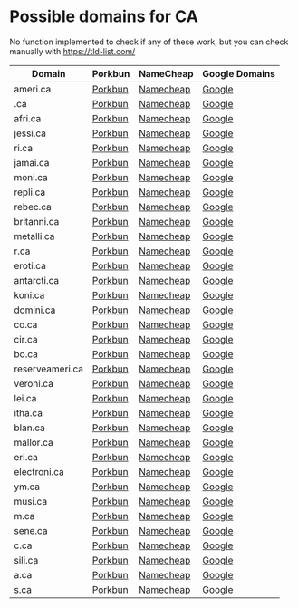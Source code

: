 # Possible domains for CA

No function implemented to check if any of these work, but you can check manually with https://tld-list.com/

| Domain | Porkbun | NameCheap | Google Domains |
|---|---|---|---|
| ameri.ca | [Porkbun](https://porkbun.com/checkout/search?prb=e814663da1&tlds=&idnLanguage=&search=search&q=ameri.ca) | [Namecheap](https://www.namecheap.com/domains/registration/results/?domain=ameri.ca) | [Google](https://domains.google.com/registrar/search?searchTerm=ameri.ca) |
| .ca | [Porkbun](https://porkbun.com/checkout/search?prb=e814663da1&tlds=&idnLanguage=&search=search&q=.ca) | [Namecheap](https://www.namecheap.com/domains/registration/results/?domain=.ca) | [Google](https://domains.google.com/registrar/search?searchTerm=.ca) |
| afri.ca | [Porkbun](https://porkbun.com/checkout/search?prb=e814663da1&tlds=&idnLanguage=&search=search&q=afri.ca) | [Namecheap](https://www.namecheap.com/domains/registration/results/?domain=afri.ca) | [Google](https://domains.google.com/registrar/search?searchTerm=afri.ca) |
| jessi.ca | [Porkbun](https://porkbun.com/checkout/search?prb=e814663da1&tlds=&idnLanguage=&search=search&q=jessi.ca) | [Namecheap](https://www.namecheap.com/domains/registration/results/?domain=jessi.ca) | [Google](https://domains.google.com/registrar/search?searchTerm=jessi.ca) |
| ri.ca | [Porkbun](https://porkbun.com/checkout/search?prb=e814663da1&tlds=&idnLanguage=&search=search&q=ri.ca) | [Namecheap](https://www.namecheap.com/domains/registration/results/?domain=ri.ca) | [Google](https://domains.google.com/registrar/search?searchTerm=ri.ca) |
| jamai.ca | [Porkbun](https://porkbun.com/checkout/search?prb=e814663da1&tlds=&idnLanguage=&search=search&q=jamai.ca) | [Namecheap](https://www.namecheap.com/domains/registration/results/?domain=jamai.ca) | [Google](https://domains.google.com/registrar/search?searchTerm=jamai.ca) |
| moni.ca | [Porkbun](https://porkbun.com/checkout/search?prb=e814663da1&tlds=&idnLanguage=&search=search&q=moni.ca) | [Namecheap](https://www.namecheap.com/domains/registration/results/?domain=moni.ca) | [Google](https://domains.google.com/registrar/search?searchTerm=moni.ca) |
| repli.ca | [Porkbun](https://porkbun.com/checkout/search?prb=e814663da1&tlds=&idnLanguage=&search=search&q=repli.ca) | [Namecheap](https://www.namecheap.com/domains/registration/results/?domain=repli.ca) | [Google](https://domains.google.com/registrar/search?searchTerm=repli.ca) |
| rebec.ca | [Porkbun](https://porkbun.com/checkout/search?prb=e814663da1&tlds=&idnLanguage=&search=search&q=rebec.ca) | [Namecheap](https://www.namecheap.com/domains/registration/results/?domain=rebec.ca) | [Google](https://domains.google.com/registrar/search?searchTerm=rebec.ca) |
| britanni.ca | [Porkbun](https://porkbun.com/checkout/search?prb=e814663da1&tlds=&idnLanguage=&search=search&q=britanni.ca) | [Namecheap](https://www.namecheap.com/domains/registration/results/?domain=britanni.ca) | [Google](https://domains.google.com/registrar/search?searchTerm=britanni.ca) |
| metalli.ca | [Porkbun](https://porkbun.com/checkout/search?prb=e814663da1&tlds=&idnLanguage=&search=search&q=metalli.ca) | [Namecheap](https://www.namecheap.com/domains/registration/results/?domain=metalli.ca) | [Google](https://domains.google.com/registrar/search?searchTerm=metalli.ca) |
| r.ca | [Porkbun](https://porkbun.com/checkout/search?prb=e814663da1&tlds=&idnLanguage=&search=search&q=r.ca) | [Namecheap](https://www.namecheap.com/domains/registration/results/?domain=r.ca) | [Google](https://domains.google.com/registrar/search?searchTerm=r.ca) |
| eroti.ca | [Porkbun](https://porkbun.com/checkout/search?prb=e814663da1&tlds=&idnLanguage=&search=search&q=eroti.ca) | [Namecheap](https://www.namecheap.com/domains/registration/results/?domain=eroti.ca) | [Google](https://domains.google.com/registrar/search?searchTerm=eroti.ca) |
| antarcti.ca | [Porkbun](https://porkbun.com/checkout/search?prb=e814663da1&tlds=&idnLanguage=&search=search&q=antarcti.ca) | [Namecheap](https://www.namecheap.com/domains/registration/results/?domain=antarcti.ca) | [Google](https://domains.google.com/registrar/search?searchTerm=antarcti.ca) |
| koni.ca | [Porkbun](https://porkbun.com/checkout/search?prb=e814663da1&tlds=&idnLanguage=&search=search&q=koni.ca) | [Namecheap](https://www.namecheap.com/domains/registration/results/?domain=koni.ca) | [Google](https://domains.google.com/registrar/search?searchTerm=koni.ca) |
| domini.ca | [Porkbun](https://porkbun.com/checkout/search?prb=e814663da1&tlds=&idnLanguage=&search=search&q=domini.ca) | [Namecheap](https://www.namecheap.com/domains/registration/results/?domain=domini.ca) | [Google](https://domains.google.com/registrar/search?searchTerm=domini.ca) |
| co.ca | [Porkbun](https://porkbun.com/checkout/search?prb=e814663da1&tlds=&idnLanguage=&search=search&q=co.ca) | [Namecheap](https://www.namecheap.com/domains/registration/results/?domain=co.ca) | [Google](https://domains.google.com/registrar/search?searchTerm=co.ca) |
| cir.ca | [Porkbun](https://porkbun.com/checkout/search?prb=e814663da1&tlds=&idnLanguage=&search=search&q=cir.ca) | [Namecheap](https://www.namecheap.com/domains/registration/results/?domain=cir.ca) | [Google](https://domains.google.com/registrar/search?searchTerm=cir.ca) |
| bo.ca | [Porkbun](https://porkbun.com/checkout/search?prb=e814663da1&tlds=&idnLanguage=&search=search&q=bo.ca) | [Namecheap](https://www.namecheap.com/domains/registration/results/?domain=bo.ca) | [Google](https://domains.google.com/registrar/search?searchTerm=bo.ca) |
| reserveameri.ca | [Porkbun](https://porkbun.com/checkout/search?prb=e814663da1&tlds=&idnLanguage=&search=search&q=reserveameri.ca) | [Namecheap](https://www.namecheap.com/domains/registration/results/?domain=reserveameri.ca) | [Google](https://domains.google.com/registrar/search?searchTerm=reserveameri.ca) |
| veroni.ca | [Porkbun](https://porkbun.com/checkout/search?prb=e814663da1&tlds=&idnLanguage=&search=search&q=veroni.ca) | [Namecheap](https://www.namecheap.com/domains/registration/results/?domain=veroni.ca) | [Google](https://domains.google.com/registrar/search?searchTerm=veroni.ca) |
| lei.ca | [Porkbun](https://porkbun.com/checkout/search?prb=e814663da1&tlds=&idnLanguage=&search=search&q=lei.ca) | [Namecheap](https://www.namecheap.com/domains/registration/results/?domain=lei.ca) | [Google](https://domains.google.com/registrar/search?searchTerm=lei.ca) |
| itha.ca | [Porkbun](https://porkbun.com/checkout/search?prb=e814663da1&tlds=&idnLanguage=&search=search&q=itha.ca) | [Namecheap](https://www.namecheap.com/domains/registration/results/?domain=itha.ca) | [Google](https://domains.google.com/registrar/search?searchTerm=itha.ca) |
| blan.ca | [Porkbun](https://porkbun.com/checkout/search?prb=e814663da1&tlds=&idnLanguage=&search=search&q=blan.ca) | [Namecheap](https://www.namecheap.com/domains/registration/results/?domain=blan.ca) | [Google](https://domains.google.com/registrar/search?searchTerm=blan.ca) |
| mallor.ca | [Porkbun](https://porkbun.com/checkout/search?prb=e814663da1&tlds=&idnLanguage=&search=search&q=mallor.ca) | [Namecheap](https://www.namecheap.com/domains/registration/results/?domain=mallor.ca) | [Google](https://domains.google.com/registrar/search?searchTerm=mallor.ca) |
| eri.ca | [Porkbun](https://porkbun.com/checkout/search?prb=e814663da1&tlds=&idnLanguage=&search=search&q=eri.ca) | [Namecheap](https://www.namecheap.com/domains/registration/results/?domain=eri.ca) | [Google](https://domains.google.com/registrar/search?searchTerm=eri.ca) |
| electroni.ca | [Porkbun](https://porkbun.com/checkout/search?prb=e814663da1&tlds=&idnLanguage=&search=search&q=electroni.ca) | [Namecheap](https://www.namecheap.com/domains/registration/results/?domain=electroni.ca) | [Google](https://domains.google.com/registrar/search?searchTerm=electroni.ca) |
| ym.ca | [Porkbun](https://porkbun.com/checkout/search?prb=e814663da1&tlds=&idnLanguage=&search=search&q=ym.ca) | [Namecheap](https://www.namecheap.com/domains/registration/results/?domain=ym.ca) | [Google](https://domains.google.com/registrar/search?searchTerm=ym.ca) |
| musi.ca | [Porkbun](https://porkbun.com/checkout/search?prb=e814663da1&tlds=&idnLanguage=&search=search&q=musi.ca) | [Namecheap](https://www.namecheap.com/domains/registration/results/?domain=musi.ca) | [Google](https://domains.google.com/registrar/search?searchTerm=musi.ca) |
| m.ca | [Porkbun](https://porkbun.com/checkout/search?prb=e814663da1&tlds=&idnLanguage=&search=search&q=m.ca) | [Namecheap](https://www.namecheap.com/domains/registration/results/?domain=m.ca) | [Google](https://domains.google.com/registrar/search?searchTerm=m.ca) |
| sene.ca | [Porkbun](https://porkbun.com/checkout/search?prb=e814663da1&tlds=&idnLanguage=&search=search&q=sene.ca) | [Namecheap](https://www.namecheap.com/domains/registration/results/?domain=sene.ca) | [Google](https://domains.google.com/registrar/search?searchTerm=sene.ca) |
| c.ca | [Porkbun](https://porkbun.com/checkout/search?prb=e814663da1&tlds=&idnLanguage=&search=search&q=c.ca) | [Namecheap](https://www.namecheap.com/domains/registration/results/?domain=c.ca) | [Google](https://domains.google.com/registrar/search?searchTerm=c.ca) |
| sili.ca | [Porkbun](https://porkbun.com/checkout/search?prb=e814663da1&tlds=&idnLanguage=&search=search&q=sili.ca) | [Namecheap](https://www.namecheap.com/domains/registration/results/?domain=sili.ca) | [Google](https://domains.google.com/registrar/search?searchTerm=sili.ca) |
| a.ca | [Porkbun](https://porkbun.com/checkout/search?prb=e814663da1&tlds=&idnLanguage=&search=search&q=a.ca) | [Namecheap](https://www.namecheap.com/domains/registration/results/?domain=a.ca) | [Google](https://domains.google.com/registrar/search?searchTerm=a.ca) |
| s.ca | [Porkbun](https://porkbun.com/checkout/search?prb=e814663da1&tlds=&idnLanguage=&search=search&q=s.ca) | [Namecheap](https://www.namecheap.com/domains/registration/results/?domain=s.ca) | [Google](https://domains.google.com/registrar/search?searchTerm=s.ca) |
